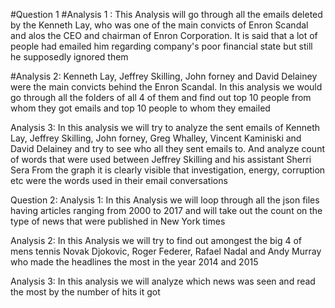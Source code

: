 
#Question 1
#Analysis 1 : 
This Analysis will go through all the emails deleted by the Kenneth Lay, who was one of the main convicts of Enron Scandal and alos the CEO and chairman of Enron Corporation. It is said that a lot of people had emailed him regarding company's poor financial state but still he supposedly ignored them


#Analysis 2:
Kenneth Lay, Jeffrey Skilling, John forney and David Delainey were the main convicts behind the Enron Scandal. In this analysis we would go through all the folders of all 4 of them and find out top 10 people from whom they got emails and top 10 people to whom they emailed


Analysis 3:
In this analysis we will try to analyze the sent emails of Kenneth Lay, Jeffrey Skilling, John forney, Greg Whalley, Vincent Kaminiski and David Delainey and try to see who all they sent emails to. And analyze count of words that were used between Jeffrey Skilling and his assistant Sherri Sera From the graph it is clearly visible that investigation, energy, corruption etc were the words used in their email conversations


Question 2:
Analysis 1:
In this Analysis we will loop through all the json files having articles ranging from 2000 to 2017 and will take out the count on the type of news that were published in New York times

Analysis 2:
In this Analysis we will try to find out amongest the big 4 of mens tennis Novak Djokovic, Roger Federer, Rafael Nadal and Andy Murray who made the headlines the most in the year 2014 and 2015

Analysis 3:
In this analysis we will analyze which news was seen and read the most by the number of hits it got
